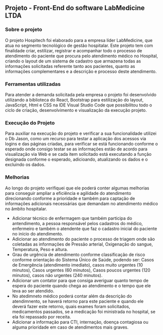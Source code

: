 ## Projeto - Front-End do software LabMedicine LTDA
### Sobre o projeto
 O projeto Hospitech foi elaborado para a empresa líder LabMedicine, que atua no segmento tecnológico de gestão hospitalar. 
Este projeto tem com finalidade criar, estilizar, registrar e acompanhar todo o processo de atendimento do paciente que procura pelo atendimento médico no Hospital, criando o layout de um sistema de cadastro que armazena todas as informações solicitadas referente tanto aos pacientes, quanto as informações complementares e a descrição e processo deste atendimento. 

### Ferramentas utilizadas
Para atender a demanda solicitada pela empresa o projeto foi desenvolvido utilizando a biblioteca do React, Bootstrap para estilização do layout, JavaScript, Html e CSS na IDE Visual Studio Code que possibilitou todo o ciclo de criação, desenvolvimento e visualização da execução projeto.

### Execução do Projeto
Para auxiliar na execução do projeto e verificar a sua funcionalidade utilizei o Db Jason, como um recurso para testar a aplicação dos acessos via logins e das páginas criadas, para verificar se está funcionando conforme o esperado onde consigo testar se as informações estão de acordo para visualização via Web e se cada item solicitado está executando a função designada conforme o esperado, adicioando, atualizando os dados e o excluindo os dados.

### Melhorias
Ao longo do projeto verifiquei que ele poderá conter algumas melhorias para conseguir ampliar a eficiência e agilidade do atendimento direcionando conforme a prioridade e também para captação de informações adicionais necessárias que demandam no atendimento médico no âmbito hospitalar.
- Adicionar técnico de enfermagem que também participa do antendimento, a pessoa responsável pelos cadastros do médico, enfermeiro e também o atendente que faz o cadastro inicial do paciente no início do atendimento.
- Adicionar ao atendimento do paciente o processo de triagem onde são coletadas as informações de Pressão arterial, Oxigenação do sangue, Temperatura, Peso e altura. 
- Grau de urgência de atendimento conforme classificação de risco conforme orientação do Sistema Único de Saúde, podendo ser: Casos de Emergência (atendimento imediato), casos muito urgentes (10 minutos), Casos urgentes (60 minutos), Casos poucos urgentes (120 minutos), casos não urgentes (240 minutos). 
- Adicionar um contator para que consiga averiguar quanto tempo de espera do paciente quando chega ao atendimento e o tempo que ele leva ao ser atendido.
- No atedimneto médico poderá contar além da descrição do atendimnento, se haverá retorno para este paciente e quando ele deverá fazer este retorno, quais exames foram solicitados, medicamentos passados, se a medicação foi ministrada no hospital, se ela foi repassado por receita.
- Adicionar a informação para CTI, internação, doença contagiosa ou alguma prioridade em caso de atendimentos mais graves.
